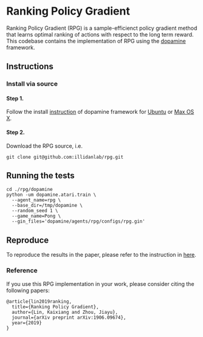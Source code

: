 # Ranking Policy Gradient
Ranking Policy Gradient (RPG) is a sample-efficienct policy gradient method
that learns optimal ranking of actions with respect to the long term reward.
This codebase contains the implementation of RPG using the
[dopamine](https://github.com/google/dopamine) framework. 


## Instructions


### Install via source
#### Step 1. 
Follow the install [instruction](https://github.com/KaixiangLin/dopamine/blob/master/README.md#install-via-source) of 
dopamine framework for [Ubuntu](https://github.com/KaixiangLin/dopamine/blob/master/README.md#ubuntu) 
or [Max OS X](https://github.com/KaixiangLin/dopamine/blob/master/README.md#mac-os-x). 

#### Step 2. 
Download the RPG source, i.e.

```
git clone git@github.com:illidanlab/rpg.git
```


## Running the tests

```
cd ./rpg/dopamine 
python -um dopamine.atari.train \
  --agent_name=rpg \
  --base_dir=/tmp/dopamine \
  --random_seed 1 \
  --game_name=Pong \
  --gin_files='dopamine/agents/rpg/configs/rpg.gin'
```

## Reproduce 
To reproduce the results in the paper, please refer to the instruction in [here](code.md). 

### Reference

If you use this RPG implementation in your work, please consider citing the following papers:
```
@article{lin2019ranking,
  title={Ranking Policy Gradient},
  author={Lin, Kaixiang and Zhou, Jiayu},
  journal={arXiv preprint arXiv:1906.09674},
  year={2019}
}
```


